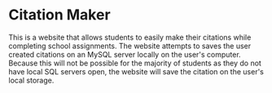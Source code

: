 # Citation Maker 
This is a website that allows students to easily make their citations while completing school assignments. The website attempts to saves the user created citations on an MySQL server locally on the user's computer. Because this will not be possible for the majority of students as they do not have local SQL servers open, the website will save the citation on the user's local storage. 